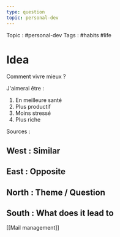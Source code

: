 ```yaml
---
type: question
topic: personal-dev 
---
```

Topic : #personal-dev 
Tags : #habits #life

# Idea

Comment vivre mieux ?

J'aimerai être :
1. En meilleure santé
2. Plus productif
3. Moins stressé
4. Plus riche



Sources :

## West : Similar

## East : Opposite

## North : Theme / Question

## South : What does it lead to
[[Mail management]]
